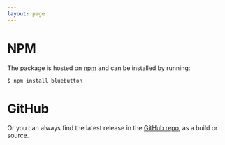 ```yaml
---
layout: page
---
```


# NPM

The package is hosted on <a href="https://www.npmjs.org/package/bluebutton">npm</a> and can be installed by running:

```bash
$ npm install bluebutton
```

# GitHub

Or you can always find the latest release in the <a href="https://github.com/blue-button/bluebutton.js/releases/latest">GitHub repo</a>, as a build or source.